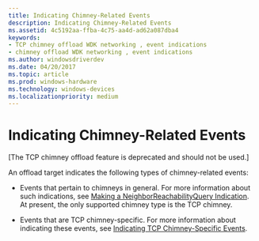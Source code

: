 ```yaml
---
title: Indicating Chimney-Related Events
description: Indicating Chimney-Related Events
ms.assetid: 4c5192aa-ffba-4c75-aa4d-ad62a087dba4
keywords:
- TCP chimney offload WDK networking , event indications
- chimney offload WDK networking , event indications
ms.author: windowsdriverdev
ms.date: 04/20/2017
ms.topic: article
ms.prod: windows-hardware
ms.technology: windows-devices
ms.localizationpriority: medium
---
```


# Indicating Chimney-Related Events


\[The TCP chimney offload feature is deprecated and should not be used.\]

An offload target indicates the following types of chimney-related events:

-   Events that pertain to chimneys in general. For more information about such indications, see [Making a NeighborReachabilityQuery Indication](making-a-neighborreachabilityquery-indication.md). At present, the only supported chimney type is the TCP chimney.

-   Events that are TCP chimney-specific. For more information about indicating these events, see [Indicating TCP Chimney-Specific Events](indicating-tcp-chimney-specific-events.md).

 

 





